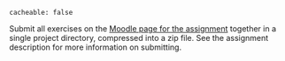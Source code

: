 ```
cacheable: false
```

Submit all exercises on the [Moodle page for the assignment](https://moodle.pugetsound.edu/moodle/mod/assign/view.php?id=340434) together in a single project directory, compressed into a zip file. See the assignment description for more information on submitting.
